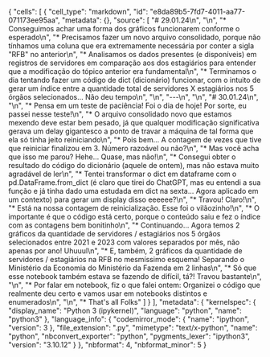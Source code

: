 {
 "cells": [
  {
   "cell_type": "markdown",
   "id": "e8da89b5-7fd7-4011-aa77-071173ee95aa",
   "metadata": {},
   "source": [
    "# 29.01.24\n",
    "\n",
    "* Conseguimos achar uma forma dos gráficos funcionarem conforme o esperado\n",
    "* Precisamos fazer um novo arquivo consolidado, porque não tínhamos uma coluna que era extremamente necessária por conter a sigla \"RFB\" no anterior\n",
    "* Analisamos os dados presentes (e disponíveis) em registros de servidores em comparação aos dos estagiários para entender que a modificação do tópico anterior era fundamental\n",
    "* Terminamos o dia tentando fazer um código de dict (dicionário) funcionar, com o intuito de gerar um índice entre a quantidade total de servidores X estagiários nos 5 órgãos selecionados... Não deu tempo\n",
    "\n",
    "---\n",
    "\n",
    "# 30.01.24\n",
    "\n",
    "* Pensa em um teste de paciência! Foi o dia de hoje! Por sorte, eu passei nesse teste!\n",
    "* O arquivo consolidado novo que estamos mexendo deve estar bem pesado, já que qualquer modificação significativa gerava um delay gigantesco a ponto de travar a máquina de tal forma que ela só tinha jeito reiniciando\n",
    "* Pois bem... A contagem de vezes que tive que reiniciar finalizou em 3. Número razoável ou não?\n",
    "* Mas você acha que isso me parou? Hehe... Quase, mas não!\n",
    "* Consegui obter o resultado do código do dicionário (aquele de ontem), mas não estava muito agradável de ler\n",
    "* Tentei transformar o dict em dataframe com o pd.DataFrame.from_dict (é claro que tirei do ChatGPT, mas eu entendi a sua função e já tinha dado uma estudada em dict na sexta... Agora aplicado em um contexto) para gerar um display disso eeeeee?\n",
    "* Travou! Claro!\n",
    "* Está na nossa contagem de reinicialização. Esse foi o vilãozinho!\n",
    "* O importante é que o código está certo, porque o conteúdo saiu e fez o índice com as contagens bem bonitinho\n",
    "* Continuando... Agora temos 2 gráficos da quantidade de servidores / estagiários nos 5 órgãos selecionados entre 2021 e 2023 com valores separados por mês, não apenas por ano! Uhuuul\n",
    "* E, também, 2 gráficos da quantidade de servidores / estagiários na RFB no mesmíssimo esquema! Separando o Ministério da Economia do Ministério da Fazenda em 2 linhas\n",
    "* Só que esse notebook também estava se fazendo de difícil, tá?! Travou bastante\n",
    "\n",
    "* Por falar em notebook, fiz o que falei ontem: Organizei o código que realmente deu certo e vamos usar em notebooks distintos e enumerados\n",
    "\n",
    "* That's all Folks"
   ]
  }
 ],
 "metadata": {
  "kernelspec": {
   "display_name": "Python 3 (ipykernel)",
   "language": "python",
   "name": "python3"
  },
  "language_info": {
   "codemirror_mode": {
    "name": "ipython",
    "version": 3
   },
   "file_extension": ".py",
   "mimetype": "text/x-python",
   "name": "python",
   "nbconvert_exporter": "python",
   "pygments_lexer": "ipython3",
   "version": "3.10.12"
  }
 },
 "nbformat": 4,
 "nbformat_minor": 5
}
